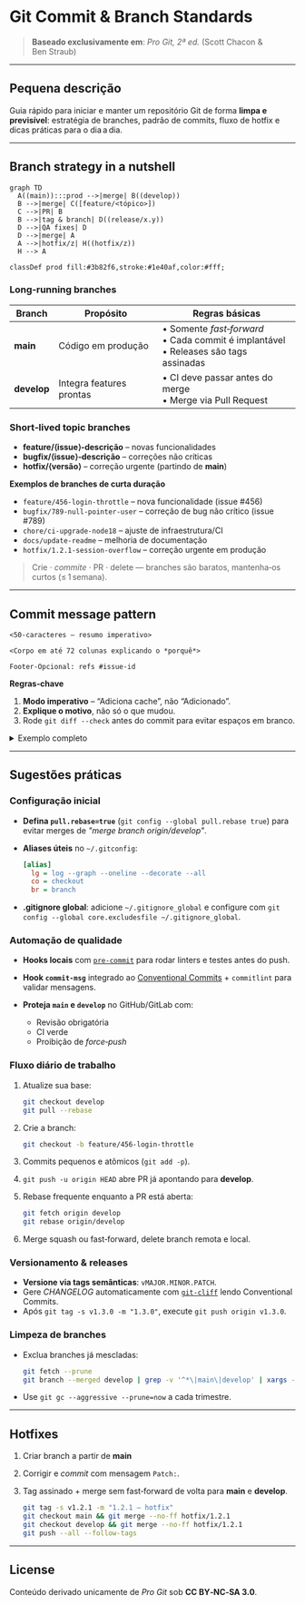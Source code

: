# Git Commit & Branch Standards

> **Baseado exclusivamente em**: *Pro Git, 2ª ed.* (Scott Chacon & Ben Straub)

---

## Pequena descrição

Guia rápido para iniciar e manter um repositório Git de forma **limpa e previsível**: estratégia de branches, padrão de commits, fluxo de hotfix e dicas práticas para o dia a dia.

---

## Branch strategy in a nutshell

```mermaid
graph TD
  A((main)):::prod -->|merge| B((develop))
  B -->|merge| C([feature/<tópico>])
  C -->|PR| B
  B -->|tag & branch| D((release/x.y))
  D -->|QA fixes| D
  D -->|merge| A
  A -->|hotfix/z| H((hotfix/z))
  H --> A

classDef prod fill:#3b82f6,stroke:#1e40af,color:#fff;
```

### Long‑running branches

| Branch      | Propósito                | Regras básicas                                                                           |
| ----------- | ------------------------ | ---------------------------------------------------------------------------------------- |
| **main**    | Código em produção       | • Somente *fast‑forward*<br>• Cada commit é implantável<br>• Releases são tags assinadas |
| **develop** | Integra features prontas | • CI deve passar antes do merge<br>• Merge via Pull Request                              |

### Short‑lived topic branches

* **feature/⟨issue⟩‑descrição** – novas funcionalidades
* **bugfix/⟨issue⟩‑descrição** – correções não críticas
* **hotfix/⟨versão⟩** – correção urgente (partindo de **main**)

**Exemplos de branches de curta duração**

* `feature/456-login-throttle` – nova funcionalidade (issue #456)
* `bugfix/789-null-pointer-user` – correção de bug não crítico (issue #789)
* `chore/ci-upgrade-node18` – ajuste de infraestrutura/CI
* `docs/update-readme` – melhoria de documentação
* `hotfix/1.2.1-session-overflow` – correção urgente em produção

> Crie · *commite* · PR · delete — branches são baratos, mantenha‑os curtos (≤ 1 semana).

---

## Commit message pattern

```
<50‑caracteres – resumo imperativo>

<Corpo em até 72 colunas explicando o *porquê*>

Footer‑Opcional: refs #issue‑id
```

**Regras‑chave**

1. **Modo imperativo** – “Adiciona cache”, não “Adicionado”.
2. **Explique o motivo**, não só o que mudou.
3. Rode `git diff --check` antes do commit para evitar espaços em branco.

<details>
<summary>Exemplo completo</summary>

```
Implementa cache de pesquisa

Reduz de 400 ms para 40 ms o tempo de resposta da rota /products
armazenando as consultas mais frequentes em Redis. Em caso de falha,
o código volta a consultar o banco normalmente.

Refs: #123
```

</details>

---

## Sugestões práticas

### Configuração inicial

* **Defina `pull.rebase=true`** (`git config --global pull.rebase true`) para evitar merges de *"merge branch origin/develop"*.
* **Aliases úteis** no `~/.gitconfig`:

  ```ini
  [alias]
    lg = log --graph --oneline --decorate --all
    co = checkout
    br = branch
  ```
* **.gitignore global**: adicione `~/.gitignore_global` e configure com `git config --global core.excludesfile ~/.gitignore_global`.

### Automação de qualidade

* **Hooks locais** com [`pre-commit`](https://pre-commit.com/) para rodar linters e testes antes do push.
* **Hook `commit-msg`** integrado ao [Conventional Commits](https://www.conventionalcommits.org/) + `commitlint` para validar mensagens.
* **Proteja `main` e `develop`** no GitHub/GitLab com:

  * Revisão obrigatória
  * CI verde
  * Proibição de *force‑push*

### Fluxo diário de trabalho

1. Atualize sua base:

   ```bash
   git checkout develop
   git pull --rebase
   ```
2. Crie a branch:

   ```bash
   git checkout -b feature/456-login-throttle
   ```
3. Commits pequenos e atômicos (`git add -p`).
4. `git push -u origin HEAD` abre PR já apontando para **develop**.
5. Rebase frequente enquanto a PR está aberta:

   ```bash
   git fetch origin develop
   git rebase origin/develop
   ```
6. Merge squash ou fast‑forward, delete branch remota e local.

### Versionamento & releases

* **Versione via tags semânticas**: `vMAJOR.MINOR.PATCH`.
* Gere *CHANGELOG* automaticamente com [`git‑cliff`](https://git‑cliff.org/) lendo Conventional Commits.
* Após `git tag -s v1.3.0 -m "1.3.0"`, execute `git push origin v1.3.0`.

### Limpeza de branches

* Exclua branches já mescladas:

  ```bash
  git fetch --prune
  git branch --merged develop | grep -v '^*\|main\|develop' | xargs -r git branch -d
  ```
* Use `git gc --aggressive --prune=now` a cada trimestre.

---

## Hotfixes

1. Criar branch a partir de **main**
2. Corrigir e *commit* com mensagem `Patch:`.
3. Tag assinado + merge sem fast‑forward de volta para **main** e **develop**.

   ```bash
   git tag -s v1.2.1 -m "1.2.1 – hotfix"
   git checkout main && git merge --no-ff hotfix/1.2.1
   git checkout develop && git merge --no-ff hotfix/1.2.1
   git push --all --follow-tags
   ```

---

## License

Conteúdo derivado unicamente de *Pro Git* sob **CC BY‑NC‑SA 3.0**.
